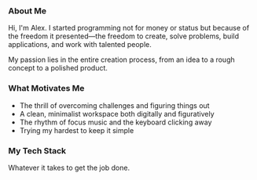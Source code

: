 ### About Me
Hi, I'm Alex. I started programming not for money or status but because of the freedom it presented—the
freedom to create, solve problems, build applications, and work with talented people.

My passion lies in the entire creation process, from an idea to a rough concept to a polished product. 

### What Motivates Me
- The thrill of overcoming challenges and figuring things out
- A clean, minimalist workspace both digitally and figuratively
- The rhythm of focus music and the keyboard clicking away
- Trying my hardest to keep it simple
  
### My Tech Stack
Whatever it takes to get the job done.

